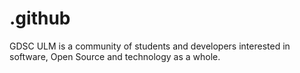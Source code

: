 # .github
GDSC ULM is a community of students and developers interested in software, Open Source and technology as a whole.
